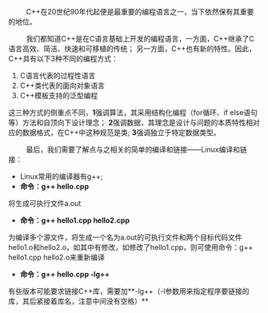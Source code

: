 

&nbsp;&nbsp;&nbsp;&nbsp;&nbsp;&nbsp;&nbsp;&nbsp;
C++在20世纪90年代起便是最重要的编程语言之一，当下依然保有其重要的地位。

&nbsp;&nbsp;&nbsp;&nbsp;&nbsp;&nbsp;&nbsp;&nbsp;
我们都知道C++是在C语言基础上开发的编程语言，一方面，C++继承了C语言高效、简洁、快速和可移植的传统；
另一方面，C++也有新的特性。因此，C++具有以下3种不同的编程方式：

1. C语言代表的过程性语言
2. C++类代表的面向对象语言
3. C++模板支持的泛型编程

这三种方式的侧重点不同，**1**强调算法，其采用结构化编程（for循环、if else语句等）方法和自顶向下设计理念；
**2**强调数据，其理念是设计与问题的本质特性相对应的数据格式，在C++中这种规范是类;
**3**强调独立于特定数据类型。

&nbsp;&nbsp;&nbsp;&nbsp;&nbsp;&nbsp;&nbsp;&nbsp;
最后，我们需要了解点与之相关的简单的编译和链接——Linux编译和链接：
* Linux常用的编译器有g++;
* **命令：g++ hello.cpp**

将生成可执行文件a.out
* **命令：g++ hello1.cpp hello2.cpp**

为编译多个源文件，将生成一个名为a.out的可执行文件和两个目标代码文件hello1.o和hello2.o，如其中有修改，如修改了hello1.cpp，则可使用命令：g++ hello1.cpp hello2.o来重新编译
* **命令：g++ hello.cpp -lg++**

有些版本可能要求链接C++库，需要加**-lg++（-l参数用来指定程序要链接的库，其后紧接着库名，注意中间没有空格）**